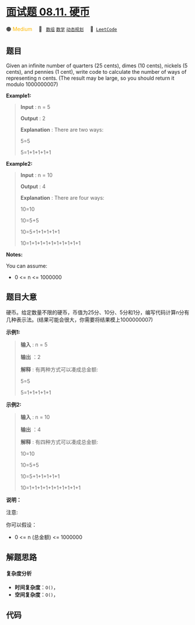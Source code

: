# [面试题 08.11. 硬币](https://leetcode.cn/problems/coin-lcci)

🟠 <font color=#ffb800>Medium</font>&emsp; 🔖&ensp; [`数组`](/leetcode/outline/tag/array.md) [`数学`](/leetcode/outline/tag/math.md) [`动态规划`](/leetcode/outline/tag/dynamic-programming.md)&emsp; 🔗&ensp;[`LeetCode`](https://leetcode.cn/problems/coin-lcci)


## 题目

Given an infinite number of quarters (25 cents), dimes (10 cents), nickels (5
cents), and pennies (1 cent), write code to calculate the number of ways of
representing n cents. (The result may be large, so you should return it modulo
1000000007)

**Example1:**

> 
> 
> 
> 
> 
> **Input** : n = 5
> 
> **Output** : 2
> 
> **Explanation** : There are two ways:
> 
> 5=5
> 
> 5=1+1+1+1+1

**Example2:**

> 
> 
> 
> 
> 
> **Input** : n = 10
> 
> **Output** : 4
> 
> **Explanation** : There are four ways:
> 
> 10=10
> 
> 10=5+5
> 
> 10=5+1+1+1+1+1
> 
> 10=1+1+1+1+1+1+1+1+1+1
> 
> 

**Notes:**

You can assume:

  * 0 <= n <= 1000000


## 题目大意

硬币。给定数量不限的硬币，币值为25分、10分、5分和1分，编写代码计算n分有几种表示法。(结果可能会很大，你需要将结果模上1000000007)

**示例1:**

> 
> 
> 
> 
> 
> **输入** : n = 5
> 
> **输出** ：2
> 
> **解释** : 有两种方式可以凑成总金额:
> 
> 5=5
> 
> 5=1+1+1+1+1
> 
> 

**示例2:**

> 
> 
> 
> 
> 
> **输入** : n = 10
> 
> **输出** ：4
> 
> **解释** : 有四种方式可以凑成总金额:
> 
> 10=10
> 
> 10=5+5
> 
> 10=5+1+1+1+1+1
> 
> 10=1+1+1+1+1+1+1+1+1+1
> 
> 

**说明：**

注意:

你可以假设：

  * 0 <= n (总金额) <= 1000000


## 解题思路

#### 复杂度分析

- **时间复杂度**：`O()`，
- **空间复杂度**：`O()`，

## 代码

```javascript

```